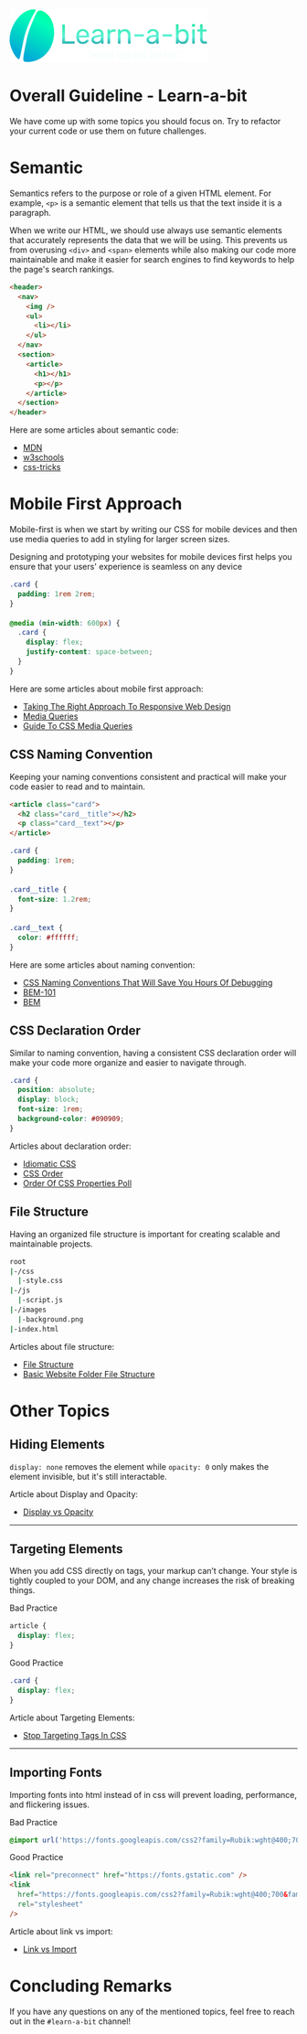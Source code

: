 <img src="../Projects/ChallengeSet02/Challenge01/images/learnabit-logo.svg" />

# Overall Guideline - Learn-a-bit

We have come up with some topics you should focus on. Try to refactor your current code or use them on future challenges.

# Semantic

Semantics refers to the purpose or role of a given HTML element. For example, `<p>` is a semantic element that tells us that the text inside it is a paragraph.

When we write our HTML, we should use always use semantic elements that accurately represents the data that we will be using. This prevents us from overusing `<div>` and `<span>` elements while also making our code more maintainable and make it easier for search engines to find keywords to help the page's search rankings.

```html
<header>
  <nav>
    <img />
    <ul>
      <li></li>
    </ul>
  </nav>
  <section>
    <article>
      <h1></h1>
      <p></p>
    </article>
  </section>
</header>
```

Here are some articles about semantic code:

- [MDN](https://developer.mozilla.org/en-US/docs/Glossary/semantics)
- [w3schools](https://www.w3schools.com/html/html5_semantic_elements.asp)
- [css-tricks](https://css-tricks.com/why-how-and-when-to-use-semantic-html-and-aria/)

# Mobile First Approach

Mobile-first is when we start by writing our CSS for mobile devices and then use media queries to add in styling for larger screen sizes.

Designing and prototyping your websites for mobile devices first helps you ensure that your users' experience is seamless on any device

```css
.card {
  padding: 1rem 2rem;
}

@media (min-width: 600px) {
  .card {
    display: flex;
    justify-content: space-between;
  }
}
```

Here are some articles about mobile first approach:

- [Taking The Right Approach To Responsive Web Design](https://www.freecodecamp.org/news/taking-the-right-approach-to-responsive-web-design/)
- [Media Queries](https://developer.mozilla.org/en-US/docs/Learn/CSS/CSS_layout/Media_queries)
- [Guide To CSS Media Queries](https://css-tricks.com/a-complete-guide-to-css-media-queries/)

## CSS Naming Convention

Keeping your naming conventions consistent and practical will make your code easier to read and to maintain.

```html
<article class="card">
  <h2 class="card__title"></h2>
  <p class="card__text"></p>
</article>
```

```css
.card {
  padding: 1rem;
}

.card__title {
  font-size: 1.2rem;
}

.card__text {
  color: #ffffff;
}
```

Here are some articles about naming convention:

- [CSS Naming Conventions That Will Save You Hours Of Debugging](https://www.freecodecamp.org/news/css-naming-conventions-that-will-save-you-hours-of-debugging-35cea737d849/)
- [BEM-101](http://getbem.com/naming/)
- [BEM](http://getbem.com/naming/)

## CSS Declaration Order

Similar to naming convention, having a consistent CSS declaration order will make your code more organize and easier to navigate through.

```css
.card {
  position: absolute;
  display: block;
  font-size: 1rem;
  background-color: #090909;
}
```

Articles about declaration order:

- [Idiomatic CSS](https://github.com/necolas/idiomatic-css)
- [CSS Order](https://gist.github.com/awkale/ad46e2ade70e833fa178)
- [Order Of CSS Properties Poll](https://css-tricks.com/poll-results-how-do-you-order-your-css-properties/)

## File Structure

Having an organized file structure is important for creating scalable and maintainable projects.

```bash
root
|-/css
  |-style.css
|-/js
  |-script.js
|-/images
  |-background.png
|-index.html
```

Articles about file structure:

- [File Structure](https://htmlandcssguidebook.com/html/file-structure.html)
- [Basic Website Folder File Structure](https://openlab.bmcc.cuny.edu/mmp-240-fall-19-stein/2019/09/05/basic-website-folder-file-structure/)

# Other Topics

## Hiding Elements

`display: none` removes the element while `opacity: 0` only makes the element invisible, but it's still interactable.

Article about Display and Opacity:

- [Display vs Opacity](https://magnusbenoni.com/difference-between-display-visibility-opacity/)

---

## Targeting Elements

When you add CSS directly on tags, your markup can’t change. Your style is tightly coupled to your DOM, and any change increases the risk of breaking things.

Bad Practice

```css
article {
  display: flex;
}
```

Good Practice

```css
.card {
  display: flex;
}
```

Article about Targeting Elements:

- [Stop Targeting Tags In CSS](https://frontstuff.io/you-need-to-stop-targeting-tags-in-css)

---

## Importing Fonts

Importing fonts into html instead of in css will prevent loading, performance, and flickering issues.

Bad Practice

```css
@import url('https://fonts.googleapis.com/css2?family=Rubik:wght@400;700&family=Viga&display=swap');
```

Good Practice

```html
<link rel="preconnect" href="https://fonts.gstatic.com" />
<link
  href="https://fonts.googleapis.com/css2?family=Rubik:wght@400;700&family=Viga&display=swap"
  rel="stylesheet"
/>
```

Article about link vs import:

- [Link vs Import](https://stackoverflow.com/questions/12316501/including-google-web-fonts-link-or-import/12380004#12380004)

# Concluding Remarks

If you have any questions on any of the mentioned topics, feel free to reach out in the `#learn-a-bit` channel!
